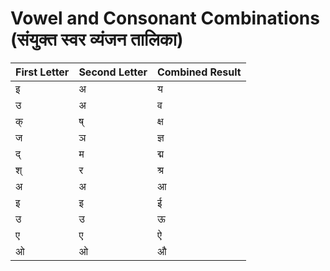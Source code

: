 # Vowel and Consonant Combinations (संयुक्त स्वर व्यंजन तालिका)

| First Letter | Second Letter | Combined Result |
| ------------ | ------------- | --------------- |
| इ            | अ             | य               |
| उ            | अ             | व               |
| क्            | ष्             | क्ष              |
| ज            | ञ             | ज्ञ              |
| द्            | म             | द्म              |
| श्            | र             | श्र              |
| अ            | अ             | आ               |
| इ            | इ             | ई               |
| उ            | उ             | ऊ               |
| ए            | ए             | ऐ               |
| ओ            | ओ             | औ               |
